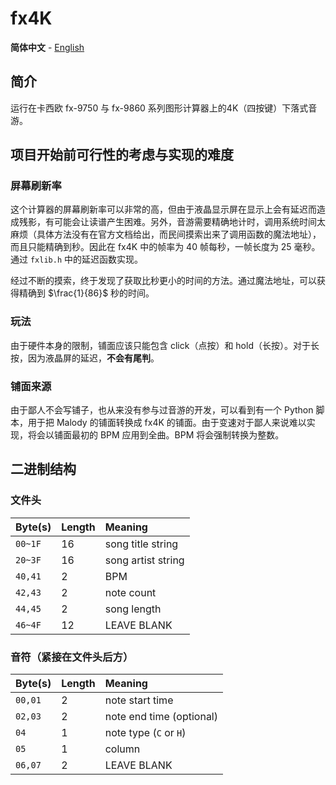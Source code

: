 # fx4K

**简体中文** - [English](README_en.md)

## 简介

运行在卡西欧 fx-9750 与 fx-9860 系列图形计算器上的4K（四按键）下落式音游。

## 项目开始前可行性的考虑与实现的难度

### 屏幕刷新率

这个计算器的屏幕刷新率可以非常的高，但由于液晶显示屏在显示上会有延迟而造成残影，有可能会让读谱产生困难。另外，音游需要精确地计时，调用系统时间太麻烦（具体方法没有在官方文档给出，而民间摸索出来了调用函数的魔法地址），而且只能精确到秒。因此在 fx4K 中的帧率为 40 帧每秒，一帧长度为 25 毫秒。通过 `fxlib.h` 中的延迟函数实现。

经过不断的摸索，终于发现了获取比秒更小的时间的方法。通过魔法地址，可以获得精确到 $\frac{1}{86}$ 秒的时间。

### 玩法

由于硬件本身的限制，铺面应该只能包含 click（点按）和 hold（长按）。对于长按，因为液晶屏的延迟，**不会有尾判**。

### 铺面来源

由于鄙人不会写铺子，也从来没有参与过音游的开发，可以看到有一个 Python 脚本，用于把 Malody 的铺面转换成 fx4K 的铺面。由于变速对于鄙人来说难以实现，将会以铺面最初的 BPM 应用到全曲。BPM 将会强制转换为整数。

## 二进制结构

### 文件头

| Byte\(s\) | Length | Meaning            |
| :-------- | :----- | :----------------- |
| `00~1F`   | 16     | song title string  |
| `20~3F`   | 16     | song artist string |
| `40,41`   | 2      | BPM                |
| `42,43`   | 2      | note count         |
| `44,45`   | 2      | song length        |
| `46~4F`   | 12     | LEAVE BLANK        |

### 音符（紧接在文件头后方）

| Byte\(s\) | Length | Meaning                    |
| :-------- | :----- | :------------------------- |
| `00,01`   | 2      | note start time            |
| `02,03`   | 2      | note end time \(optional\) |
| `04`      | 1      | note type (`C` or `H`)     |
| `05`      | 1      | column                     |
| `06,07`   | 2      | LEAVE BLANK                |
